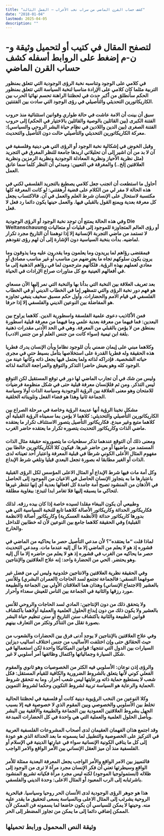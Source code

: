 ```yaml
---
title: "كشف حساب القرن الماضي من سراب نخب الأعراب – الفصل الثالث"
date: "2018-01-04"
lastmod: 2025-04-05
description: ""
---
```

# **لتصفح المقال في كتيب أو لتحميل وثيقة و-ن-م إضغط على الروابط أسفله** **كشف حساب القرن الماضي**

### في كلامي على الوجود وتناسبه نخبة الرؤى الوجودية التي تتعلق بمنظور التربية مثلما كان كلامي على الإرادة مناسبا لنخبة السياسة التي تتعلق بمنظور الحكم سأنطلق من أكبر حدث في لحظتنا الراهنة تحسم نهائيا الحرب بين الكاريكاتورين التحديثي والتأصيلي في رؤى الوجود التي سادت بين الفتنتين.

### سبق أن بينت أن الامة عاشت في حالة طواري وقوانين استثنائية منذ حروب الفتنة الكبرى (بين القائلين بالوصية والقائلين بالاختيار في الحكم) إلى حروب الفتنة الصغرى (بين الدين واللادين في نظام حياة البشر الروحي والسياسي): معركة الكاريكاتورين التحديثي والتأصيلي حالت دون التأصيل والتحديث.

### وقبل الخوض في إشكالية نخبة الوجود أو الرؤى التي هي دينية وفلسفية في آن لا بد من أن اشير إلى أن تحليلاتي اريدها جامعة للنظر المغرق في التجريد (مثل نظرية الأحياز ونظرية المعادلة الوجودية ونظرية الرمزين ونظرية العلاقتين إلخ..) والمغرقة في التعيين: ومبدئي أن النظر كلما سما عانق العمل.

### أحاول ما استطعت أن اتجنب جعل كلامي يصطبغ بالتجريد الفلسفي لكني في هذه الحالة لا مفر لي من الكلام على قضية أرهقتني: لو كانت المعرفة كلها مكتسبة لاستحال على الإنسان شرط العلم والعمل في آن. فالاكتساب يجعل كل معرفة بعدية ويمنع القول بالقبلي فيها. والعمل حينها يكون دائما رد فعل لا فعل.

### وفي هذه الحالة يمتنع أن توجد نخبة الوجود أو الرؤى الوجودية Die Weltanschauung أو رؤى العالم المتجاوزة للموجود إلى قبليات أو متعاليات لا تستمد من ماضي التجربة الإنسانية إلا إذا توهمنا أن التاريخ مجرد تكرار لماضيه. بدأت بنخبة السياسية دون الإشارة إلى أن لهم رؤى تقودهم.

### فبمقتضى رؤاهم لما يريدون وما يعلمون وما يقدرون عليه وما يذوقون وما يرون يكون سلوكهم تجاه ما يعترضهم من مناسب أو غير مناسب مصادق أو معادي لعملهم بهذه الرؤية. فلكأنهم مترجمون لما في رؤاهم الذهنية إلى ما في أفعالهم العينية مع كل مناورات صراع الإرادات في الحياة.

### بعد تعريف العلاقة بين النخبة التي بدأنا بها والنخبة التي نمر إليها الآن مسعاي هو فهم دور نخبة الرؤى والتي تتمظهر إما في الخطاب الديني أو في الخطاب الفلسفي في قيام الامم والحضارات. وأول حكم مسبق سخيف ينبغي تجاوزه هو المفاضلة بين النوعين الديني والفلسفي إلا إذا حرفا.

### فمن الأكاذيب دعوى علمية الفلسفة واسطورية الدين. كلاهما يراوح بين البعدين: فما فيهما من معرفة بعدية علمي وما فيهما من معرفة قبلية اسطورة بمنطق من لا يؤمن بالقبلي من المعرفة. وهي في الحد الأدنى مقدرات ذهنية بلغة ابن تيمية (سواء كانت من جنس العلم أو من جنس الادب).

### وكلاهما مبني على إيمان ضمني بأن للوجود نظاما وبأن الإنسان يدرك فطريا هذه الحقيقة وله فطريا القدرة على استخلاصها بتأمل بسيط حتى في مجرى حياته الشخصية. فإدراكه لذاته ولما يعتمل فيها يجعل ذاته وكأنها عينة من الوجود كله وهو يعيش حاضرا التذكر والتوقع والمراجعة الدائمة لذاته.

### وليس من شك في أن تجارب الماضي لها دور في توقع المستقبل لكن التوقع ليس التذكر. ومن ثم فللإنسان معرفة قبلية حتى في شكل منظومة فرضيات للامتحان وهو معنى العلاقة بين الرؤية الوجودية وسياسة الذات أولا وسياسة الجماعة ثانيا وهذا هو فضاء الفعل وتلويناته الخلقية.

### مشكل نخبنا الرؤية أنها عديمة الرؤية وخاصة في مرحلة الصراع بين الكاريكاتورين التأصيلي والتحديثي: كلاهما لا يؤمن بما سميناه الرؤية القبلية أي كلاهما متبع وغير مبدع. فكاريكاتور التأصيل يتصور الاستئناف تكرار ما يعتقده ماضي الذات وكاريكاتور التحديث يتصوره تكرار ما يعتقده حاضر الغرب.

### ومعنى ذلك أن التوقع عندهما تذكر سطحيات ما يتصورونه حقيقة مثال الذات المستمد من ماضيها أو من حاضر غيرها. فيكون كلا الكاريكاتورين خالطا بين مفهوم المثال الأعلى الكوني شرطا في قبلية المعرفة واعتبار أحد تعيناته لدى الذات أو الغير مطابقا له بصورة تجعل البعدي قبليا وتلغي شرط الإبداع.

### وكل أمة مات فيها شرط الإبداع أو المثال الاعلى المؤسس لكل الرؤى القبلية باعتبارها ما به يتجاوز الإنسان الحاصل في الاعيان من الموجود إلى الحاصل في الأذهان من المنشود تصبح أمة جامدة كل افعالها بعدية أي إنها تنتظر غيرها لتحاكي ما يسبقه إليها فلا تغامر ابدا لتبدع: ببغاوية مطلقة.

### وطبيعي أن يكون الببغاء مقلدا لسيده خاصة إذا كان بيده رزقه. لذلك فكاريكاتور الحداثة وكاريكاتور الأصالة كلاهما تابع للنخبة السياسية التي هي بدورها كاريكاتور حداثة (الأنظمة العسكرية) وكاريكاتور أصالة (الانظمة القبلية) وفي الحقيقة كلاهما جامع بين النوعين لأن له خطابين للداخل والخارج.

### لماذا قلت “ما يعتقده”؟ لأن مدعي التأصيل حصر ما يحاكيه من الماضي في قشوره إذ هو لا يعلم من الماضي إلا ما آل إليه عندما مات. ومدعي التحديث حصر ما يحاكيه من الغرب في قشوره إذ هو لا يعلم من حاضره إلا ما آل إليه وهو يحتضر. الحي من الحضارة واحد: إنه علاج العلاقتين والإنتاجين.

### وفي الحقيقة نظرية العلاقتين والانتاجين خلدونية وليس لي من فضل غير صوغهما النسقي: فالجماعة تجتمع لسد الحاجات (العمران البشري) وللأنس بالعشير (الاجتماع الإنساني) وهذان هما العلاقتان الأولي بين الجماعة والطبيعة مورد رزقها والثانية في الجماعة بين الناس للعيش سعداء وأحرار.

### ولا يتحقق ذلك من دون الإنتاجين: المادي لسد الحاجات والروحي للأنس بالعشير ولا يكون ذلك من دون إبداع الحلول العلمية والعملية أولاهما باكتشاف قوانين الطبيعة والثانية باكتشاف سنن التاريخ أو سنن تنظيم حياة البشر بصورة تقلل من التناكر وتكثر من التعارف بينهم.

### وفي علاج العلاقتين بالإنتاجين لا يوجد أدنى فرق بين الحضارات والشعوب من حيث الحقائق حتى وإن اختلفت الأساليب من جنس اختلاف اساليب ديزاين السيارات بين الدول التي تنتجها: قوانين الميكانيكا واحدة لكن استعمالها في شكل السيارة وجمالياتها واكتمال وظائفها أمر أسلوبي لا غير.

### والرؤى إذن نوعان: الأسلوبي فيه الكثر من الخصوصيات وهو ثانوي والمقوم الفعلي كوني لأنها يتعلق بالشروط الضرورية والكافية للقيام المستقل: فكل شعب لا يستطيع حماية ذاته ورعايتها ليس شعب أحرار. وما به تتحقق شروط الحماية والرعاية هو السياسة تربية لشروط التكوين وحكما لشروط التموين.

### وكلا النوعين من النخب الرؤيوية دينية كانت أو فلسفية في لحظتنا الحالية تخلط بين الأسلوبي والخصوصي وبين المقوم الذي لا خصوصية فيه إلا بسبب الجهل بشروط العلاقتين العمودية بين الجماعة والطبيعة والأفقية بين البشر وبأصل الحلول العلمية والعملية التي هي واحدة في كل الحضارات المبدعة.

### وقد اجتمع هذان الفهمان العقيمان لدى أصحاب المشروعات الفلسفية العربية في التركيز على الخصوصية والتطبيل لما يسمونه ما بعد الحداثة الذي هو عودة إلى كل ما ينافي الكونية الإنسانية سواء في عبارتها الدينية في الإسلام أو الفلسفية منذ أن ميز العقل الإنساني بين الأمر الواقع والامر الواجب.

### فالتمييز بين الامر الواقع والأمر الواجب يجعل المعرفة البعدية ممثلة للأمر الواقع وسيطرتها تعني أن فكر الإنسان مجرد مرآة لا ترى من الوجود إلى ظلاله (ابستمولوجيا الموجود) لكنه ليس مجرد مرآة فكيانه تشريع المنشود باشرئبابه إلى الرب المعبود أو المثال الاعلى: وحدة الديني والفلسفي.

### هذا هو جوهر الرؤى الوجودية لدى الأنسان الحر روحيا وسياسيا. فبالحرية الروحية يشرئب إلى المثال الاعلى وبالسياسة يسعى لتحقيق ما يقدر عليه منه. وحينها لا يمكن للسياسي أن يكون خاضعا لما يسمونه فن الممكن لأن الممكن إضافي دائما إلى ما يمكن من تجاوز المضطر إلى الحر.

## وثيقة النص المحمول ورابط تحميلها

###
